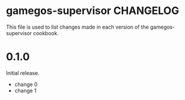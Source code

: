 # gamegos-supervisor CHANGELOG

This file is used to list changes made in each version of the gamegos-supervisor cookbook.

# 0.1.0

Initial release.

- change 0
- change 1

